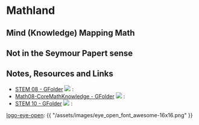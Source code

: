 # Mathland

## Mind (Knowledge) Mapping Math


## Not in the Seymour Papert sense

## Notes, Resources and Links
- [STEM 08 - GFolder](https://drive.google.com/open?id=0BysMfTbvAUUVZ0hyaXM3dl9pbEU) ![][logo-eye-open] : 
- [Math08-CoreMathKnowledge - GFolder](https://drive.google.com/open?id=0BysMfTbvAUUVdG1ocURvZ25VZ2M) ![][logo-eye-open] : 
- [STEM 10 - GFolder](https://drive.google.com/open?id=0BysMfTbvAUUVNktGZTNESU40WHc) ![][logo-eye-open] : 

[logo-eye-open]: /assets/images/eye_open_font_awesome-16x16.png
[logo-eye-close]: /assets/images/eye_close_font_awesome-16x16.png
[logo-eye-open]: {{ "/assets/images/eye_open_font_awesome-16x16.png" }}


